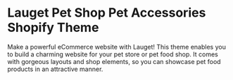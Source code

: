 # Lauget Pet Shop Pet Accessories Shopify Theme
 Make a powerful eCommerce website with Lauget!  This theme enables you to build a charming website for your pet store or pet food shop.  It comes with gorgeous layouts and shop elements, so you can showcase pet food products in an attractive manner.
